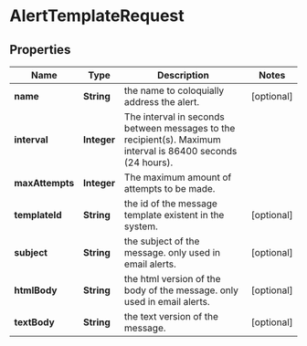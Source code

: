 # AlertTemplateRequest

## Properties
Name | Type | Description | Notes
------------ | ------------- | ------------- | -------------
**name** | **String** | the name to coloquially address the alert. |  [optional]
**interval** | **Integer** | The interval in seconds between messages to the recipient(s). Maximum interval is 86400 seconds (24 hours). | 
**maxAttempts** | **Integer** | The maximum amount of attempts to be made. | 
**templateId** | **String** | the id of the message template existent in the system. |  [optional]
**subject** | **String** | the subject of the message. only used in email alerts. |  [optional]
**htmlBody** | **String** | the html version of the body of the message. only used in email alerts. |  [optional]
**textBody** | **String** | the text version of the message. |  [optional]
